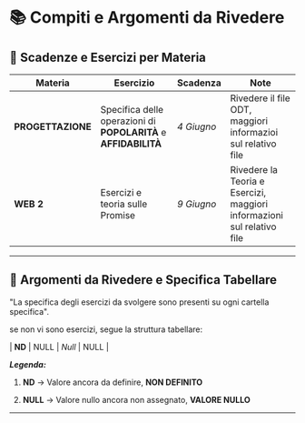 # 📚 Compiti e Argomenti da Rivedere

## 📅 Scadenze e Esercizi per Materia

| Materia        | Esercizio                          | Scadenza             | Note                         |
|----------------|------------------------------------|----------------------|------------------------------|
| **PROGETTAZIONE** | Specifica delle operazioni di **POPOLARITÀ** e **AFFIDABILITÀ** | *4 Giugno*          | Rivedere il file ODT, maggiori informazioi sul relativo file
| **WEB 2**         | Esercizi e teoria sulle Promise                               | *9 Giugno*               | Rivedere la Teoria e Esercizi, maggiori informazioni sul relativo file                       |

---

## 🔁 Argomenti da Rivedere e Specifica Tabellare

"La specifica degli esercizi da svolgere sono presenti su ogni cartella specifica".

se non vi sono esercizi, segue la struttura tabellare:

| **ND**         | NULL                               | *Null*               | NULL                         |


***Legenda:***

1. **ND** -> Valore ancora da definire, **NON DEFINITO**

2. **NULL** -> Valore nullo ancora non assegnato, **VALORE NULLO**

---


